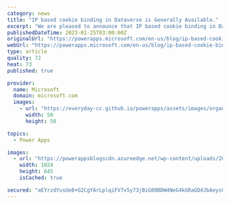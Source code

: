 ```yaml
---
category: news
title: "IP based cookie binding in Dataverse is Generally Available."
excerpt: "We are pleased to announce that IP based cookie binding in Dataverse is Generally Available (GA) for all our customers. This security feature will&nbsp;allow the administrators to safeguard Dataverse platform by blocking the cookie replay attack . IP cookie binding in Dataverse IP based cookie binding"
publishedDateTime: 2023-01-25T03:00:00Z
originalUrl: "https://powerapps.microsoft.com/en-us/blog/ip-based-cookie-binding-in-dataverse-is-generally-available/"
webUrl: "https://powerapps.microsoft.com/en-us/blog/ip-based-cookie-binding-in-dataverse-is-generally-available/"
type: article
quality: 72
heat: 73
published: true

provider:
  name: Microsoft
  domain: microsoft.com
  images:
    - url: "https://everyday-cc.github.io/powerapps/assets/images/organizations/microsoft.com-50x50.jpg"
      width: 50
      height: 50

topics:
  - Power Apps

images:
  - url: "https://powerappsblogscdn.azureedge.net/wp-content/uploads/2023/01/image-1024x645.png"
    width: 1024
    height: 645
    isCached: true

secured: "aEYrzdYusUe8+G2CgYArLplqiFV7v5y73jBiG00BDW4NeG4kGRaGD4JbAeys07ocuZNOEVBCj5IiD6NY93WoOS+95cMfealmK42YFRunBHnKvCxyh+y66nwRXVxTUVDBBTKmlDBnZkwmt5Vb2RYGtzgjLJnFZaYS9Ts4riCrMbFqEFiVs57/lqXQEvhVw9rypGMJmdZL5jYyLKBUxTBjzOyY4Vj1MdTCjMhzg9VxgsSqXbo7tFpgOPZkQO7R5AwJRxgwqsKaGyAWDCBg4kUIABX+CT6AkVG2r4HtkmkebiAZ9TFq66hlyw38lkTuOamVO7Xt/ZKU7Oqaw1v/OB/sh5nGAxqJ/21YSqYi3OhrD1M=;ppKf9GyknRuptw1QVosBcw=="
---
```


